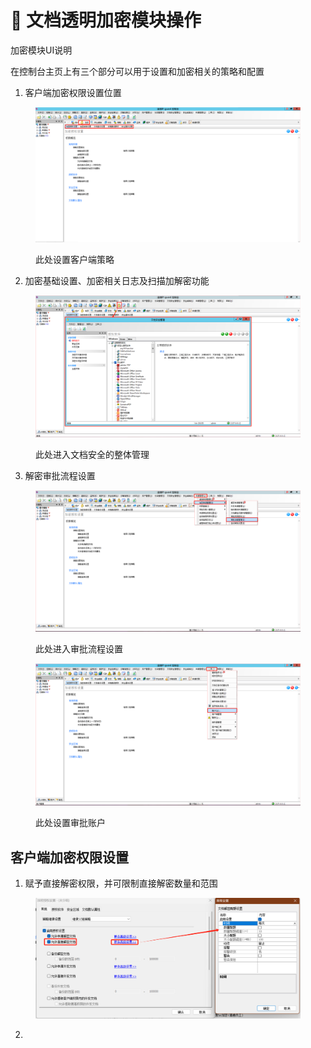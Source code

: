 # 🔐 文档透明加密模块操作

加密模块UI说明

在控制台主页上有三个部分可以用于设置和加密相关的策略和配置

1. 客户端加密权限设置位置

<figure><img src="../../.gitbook/assets/image.png" alt=""><figcaption><p>此处设置客户端策略</p></figcaption></figure>

2. 加密基础设置、加密相关日志及扫描加解密功能

<figure><img src="../../.gitbook/assets/image (1).png" alt=""><figcaption><p>此处进入文档安全的整体管理</p></figcaption></figure>

3. 解密审批流程设置

<figure><img src="../../.gitbook/assets/image (2).png" alt=""><figcaption><p>此处进入审批流程设置</p></figcaption></figure>

<figure><img src="../../.gitbook/assets/image (3).png" alt=""><figcaption><p>此处设置审批账户</p></figcaption></figure>



## 客户端加密权限设置

1. 赋予直接解密权限，并可限制直接解密数量和范围

<figure><img src="../../.gitbook/assets/image (5).png" alt=""><figcaption></figcaption></figure>

2.

